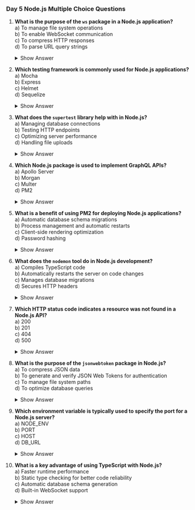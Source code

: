 ### Day 5 Node.js Multiple Choice Questions

1. **What is the purpose of the `ws` package in a Node.js application?**\
   a) To manage file system operations\
   b) To enable WebSocket communication\
   c) To compress HTTP responses\
   d) To parse URL query strings
   <details><summary>Show Answer</summary>Answer: b) To enable WebSocket communication<br><br>Explanation: The `ws` package is a popular library for implementing WebSocket servers and clients in Node.js, enabling real-time, bidirectional communication. Options a, c, and d are incorrect as they refer to unrelated functionalities handled by modules like `fs`, `zlib`, or `querystring`.</details>


2. **Which testing framework is commonly used for Node.js applications?**\
   a) Mocha\
   b) Express\
   c) Helmet\
   d) Sequelize
   <details><summary>Show Answer</summary>Answer: a) Mocha<br><br>Explanation: Mocha is a widely used testing framework for Node.js, supporting unit and integration tests with features like assertions and mocking. Express (b) is a web framework, Helmet (c) is for security, and Sequelize (d) is an ORM, making them incorrect for testing.</details>


3. **What does the `supertest` library help with in Node.js?**\
   a) Managing database connections\
   b) Testing HTTP endpoints\
   c) Optimizing server performance\
   d) Handling file uploads
   <details><summary>Show Answer</summary>Answer: b) Testing HTTP endpoints<br><br>Explanation: `supertest` is a library used with testing frameworks like Mocha to simulate HTTP requests and test API endpoints in Node.js applications. Options a, c, and d are incorrect as they refer to unrelated tasks not handled by `supertest`.</details>


4. **Which Node.js package is used to implement GraphQL APIs?**\
   a) Apollo Server\
   b) Morgan\
   c) Multer\
   d) PM2
   <details><summary>Show Answer</summary>Answer: a) Apollo Server<br><br>Explanation: Apollo Server is a popular library for building GraphQL APIs in Node.js, providing tools for schema definition and resolvers. Morgan (b) is for logging, Multer (c) handles file uploads, and PM2 (d) is for process management, making them incorrect.</details>


5. **What is a benefit of using PM2 for deploying Node.js applications?**\
   a) Automatic database schema migrations\
   b) Process management and automatic restarts\
   c) Client-side rendering optimization\
   d) Password hashing
   <details><summary>Show Answer</summary>Answer: b) Process management and automatic restarts<br><br>Explanation: PM2 is a process manager for Node.js that monitors applications, restarts them on crashes, and supports clustering. Options a, c, and d are incorrect as they refer to unrelated functionalities not provided by PM2.</details>


6. **What does the `nodemon` tool do in Node.js development?**\
   a) Compiles TypeScript code\
   b) Automatically restarts the server on code changes\
   c) Manages database migrations\
   d) Secures HTTP headers
   <details><summary>Show Answer</summary>Answer: b) Automatically restarts the server on code changes<br><br>Explanation: `nodemon` is a development tool that watches for file changes and automatically restarts the Node.js server, improving workflow. Options a, c, and d are incorrect as they refer to tasks handled by other tools like `tsc`, `Sequelize`, or `helmet`.</details>


7. **Which HTTP status code indicates a resource was not found in a Node.js API?**\
   a) 200\
   b) 201\
   c) 404\
   d) 500
   <details><summary>Show Answer</summary>Answer: c) 404<br><br>Explanation: The 404 status code indicates "Not Found," used when a requested resource doesn’t exist in a Node.js API. 200 (a) means success, 201 (b) indicates resource creation, and 500 (d) signals a server error, making them incorrect.</details>


8. **What is the purpose of the `jsonwebtoken` package in Node.js?**\
   a) To compress JSON data\
   b) To generate and verify JSON Web Tokens for authentication\
   c) To manage file system paths\
   d) To optimize database queries
   <details><summary>Show Answer</summary>Answer: b) To generate and verify JSON Web Tokens for authentication<br><br>Explanation: The `jsonwebtoken` package creates and verifies JWTs, commonly used for secure authentication in Node.js APIs. Options a, c, and d are incorrect as they refer to unrelated tasks handled by modules like `zlib`, `path`, or ORMs.</details>


9. **Which environment variable is typically used to specify the port for a Node.js server?**\
   a) NODE_ENV\
   b) PORT\
   c) HOST\
   d) DB_URL
   <details><summary>Show Answer</summary>Answer: b) PORT<br><br>Explanation: The `PORT` environment variable is conventionally used to set the port number for a Node.js server (e.g., `process.env.PORT`). `NODE_ENV` (a) sets the environment, `HOST` (c) specifies the host, and `DB_URL` (d) is for database connections, making them incorrect.</details>


10. **What is a key advantage of using TypeScript with Node.js?**\
    a) Faster runtime performance\
    b) Static type checking for better code reliability\
    c) Automatic database schema generation\
    d) Built-in WebSocket support
    <details><summary>Show Answer</summary>Answer: b) Static type checking for better code reliability<br><br>Explanation: TypeScript adds static type checking to Node.js, catching errors during development and improving code quality. It doesn’t improve runtime performance (a), generate schemas (c), or provide WebSocket support (d), making those options incorrect.</details>